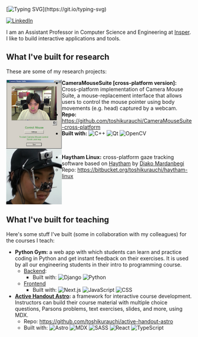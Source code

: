 [![Typing SVG](https://readme-typing-svg.demolab.com?font=Fira+Code&weight=700&size=30&duration=2000&pause=1000&color=239FFF&vCenter=true&repeat=false&random=false&width=435&lines=Hi%2C+I'm+Toshi!)](https://git.io/typing-svg)

[![LinkedIn](https://img.shields.io/badge/linkedin-%230077B5.svg?style=for-the-badge&logo=linkedin&logoColor=white)](https://www.linkedin.com/in/andrew-kurauchi-a8499115/)

I am an Assistant Professor in Computer Science and Engineering at [Insper](https://www.insper.edu.br/en/). I like to build interactive applications and tools.

## What I've built for research

These are some of my research projects:

<img src="./img/cameramouse.png" align="left" width="150"> 

- **CameraMouseSuite [cross-platform version]:** Cross-platform implementation of Camera Mouse Suite, a mouse-replacement interface that allows users to control the mouse pointer using body movements (e.g. head) captured by a webcam.
- **Repo:** https://github.com/toshikurauchi/CameraMouseSuite-cross-platform
- **Built with:** ![C++](https://img.shields.io/badge/C++-00599C?logo=cplusplus) ![Qt](https://img.shields.io/badge/Qt-41CD52?logo=qt&logoColor=white) ![OpenCV](https://img.shields.io/badge/OpenCV-5C3EE8?logo=opencv&logoColor=white)

<br clear="left"/>

<img src="./img/haytham.jpg" align="left" width="150">

- **Haytham Linux:** cross-platform gaze tracking software based on [Haytham](http://www.dmardanbegi.com/software.html) by [Diako Mardanbegi](http://www.dmardanbegi.com/)
  - Repo: https://bitbucket.org/toshikurauchi/haytham-linux
  
<br clear="left"/>

## What I've built for teaching

Here's some stuff I've built (some in collaboration with my colleagues) for the courses I teach:

- **Python Gym:** a web app with which students can learn and practice coding in Python and get instant feedback on their exercises. It is used by all our engineering students in their intro to programming course.
  - [Backend](https://github.com/insper/servidor-de-desafios):
    - Built with: ![Django](https://img.shields.io/badge/Django-092E20?logo=django) ![Python](https://img.shields.io/badge/Python-4584b6?logo=python&logoColor=ffde57)
  - [Frontend](https://github.com/toshikurauchi/servidor-de-desafios-frontend)
    - Built with: ![Next.js](https://img.shields.io/badge/Next.js-black?logo=nextdotjs) ![JavaScript](https://img.shields.io/badge/JavaScript-F7DF1E?logo=javascript&logoColor=black) ![CSS](https://img.shields.io/badge/CSS-1572B6?logo=css3&logoColor=white)
- **[Active Handout Astro](https://toshikurauchi.github.io/active-handout-astro/reference/):** a framework for interactive course development. Instructors can build their course material with multiple choice questions, Parsons problems, text exercises, slides, and more, using MDX.
  - Repo: https://github.com/toshikurauchi/active-handout-astro
  - Built with: ![Astro](https://img.shields.io/badge/Astro-BC52EE?logo=astro&logoColor=white) ![MDX](https://img.shields.io/badge/MDX-1B1F24?logo=mdx) ![SASS](https://img.shields.io/badge/SASS-white?logo=sass) ![React](https://img.shields.io/badge/React-black?logo=react) ![TypeScript](https://img.shields.io/badge/TypeScript-3178C6?logo=typescript&logoColor=white) 





